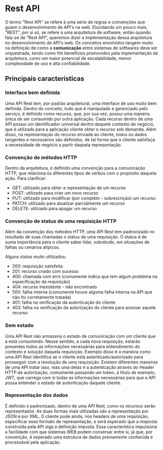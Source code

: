 # Rest API

O termo "Rest API" se refere à uma série de regras e convenções que guiam o desenvolvimento de API's na web. Elucidando um pouco mais, "REST", por sí só, se refere a uma arquitetura de software, então quando fala-se de "Rest API", queremos dizer a implementação dessa arquitetura no desenvolvimento de API's web. Os conceitos envolvidos tangem muito na definição de como a __comunicação__ entre sistemas de softwares deve ser orquestrada, tendo como fim benefícios promovidos pela implementação da arquitetura, como um maior potencial de escalabilidade, menor complexidade de uso e alta confiabilidade.

## Principais características

### Interface bem definida

Uma API Rest tem, por padrão arquitetural, uma interface de uso muito bem definida. Dentro do conceito, tudo que é manipulado e gerenciado pelo serviço, é definido como recurso, que, por sua vez, possui uma maneira única de ser consumido por outra aplicação. Cada recurso dentro de uma API possui um identificador universal dentro daquele contexto de negócio, que é utilizado para a aplicação cliente obter o recurso sob demanda. Além disso, na representação do recurso enviada ao cliente, todos os dados tangentes e necessários são definidos, de tal forma que o cliente satisfaça a necessidade de negócio a partir daquela representação.

### Convenção de métodos HTTP

Dentro da arquitetura, é definido uma convenção para a comunicação HTTP, que relaciona os diferentes tipos de verbos com o propósito daquela ação. Para clarificar:
- GET: utilizado para obter a representação de um recurso
- POST: utilizado para criar um novo recurso
- PUT: utilizado para modificar (por completo - sobrescrição) um recurso
- PATCH: utilizado para atualizar parcialmente um recurso
- DELETE: utilizado para apagar um recurso

### Convenção de status de uma requisição HTTP

Além da convenção dos métodos HTTP, uma API Rest tem padronizado no resultado de suas chamadas o status de uma requisição. O status é de suma importância para o cliente saber lidar, sobretudo, em situações de falhas ou cenários atípicos.

Alguns status muito utilizados:
- 200: requisição satisfeita
- 201: recurso criado com sucesso
- 400: chamada com erro (comumente indica que tem algum problema na especificação da requisição)
- 404: recurso inexistente - não encontrado
- 500: falha interna (comumente houve alguma falha interna na API que não foi corretamente tratada)
- 401: falha na verificação da autenticação do cliente
- 403: falha na verificação da autorização do cliente para acessar aquele recurso

### Sem estado

Uma API Rest não armazena o estado de comunicação com um cliente que à está consumindo. Nesse sentido, a cada nova requisição, estarão presentes todos as informações necessárias para entendimento do contexto e solução daquela requisição. Exemplo disso é a maneira como uma API Rest identifica se o cliente está autenticado/autorizado para prosseguir com a resolução de uma requisição. Existem diferentes maneiras de uma API tratar isso, mas uma delas é a autenticação através do Header HTTP de autorização, comumente passando um token, à título de exemplo, JWT, que carrega com si todas as informações necessárias para que a API possa entender o estado de autenticação daquele cliente.

### Representação dos dados

É definido e padronizado, dentro de uma API Rest, como os recursos serão representados. As duas formas mais utilizadas são a representação por JSON e por XML. O cliente pode ainda, nos headers de uma requisição, especificar esse formato de representação, e será esperado que a resposta construída pela API siga a definição imposta. Essa característica impulsiona a facilidade com que sistemas WEB podem conversar entre si, já que, por convenção, é esperado uma estrutura de dados previamente conhecida e processável pela aplicação.
